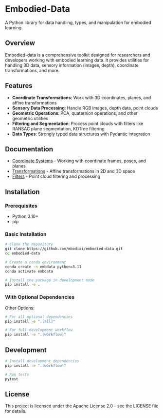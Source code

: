 # Embodied-Data

A Python library for data handling, types, and manipulation for embodied learning.

## Overview

Embodied-data is a comprehensive toolkit designed for researchers and developers working with embodied learning data. It provides utilities for handling 3D data, sensory information (images, depth), coordinate transformations, and more.

## Features

- **Coordinate Transformations**: Work with 3D coordinates, planes, and affine transformations
- **Sensory Data Processing**: Handle RGB images, depth data, point clouds
- **Geometric Operations**: PCA, quaternion operations, and other geometric utilities
- **Filtering and Segmentation**: Process point clouds with filters like RANSAC plane segmentation, KDTree filtering
- **Data Types**: Strongly typed data structures with Pydantic integration

## Documentation

- [Coordinate Systems](docs/coordinate.md) - Working with coordinate frames, poses, and planes
- [Transformations](docs/transforms.md) - Affine transformations in 2D and 3D space
- [Filters](docs/filters.md) - Point cloud filtering and processing

## Installation

### Prerequisites

- Python 3.10+
- pip

### Basic Installation

```bash
# Clone the repository
git clone https://github.com/mbodiai/embodied-data.git
cd embodied-data

# Create a conda environment
conda create -n embdata python=3.11
conda activate embdata

# Install the package in development mode
pip install -e .
```

### With Optional Dependencies

Other Options:

```bash
# For all optional dependencies
pip install -e ".[all]"

# For full development workflow
pip install -e ".[workflow]"
```

## Development

```bash
# Install development dependencies
pip install -e ".[workflow]"

# Run tests
pytest
```

## License

This project is licensed under the Apache License 2.0 - see the LICENSE file for details.